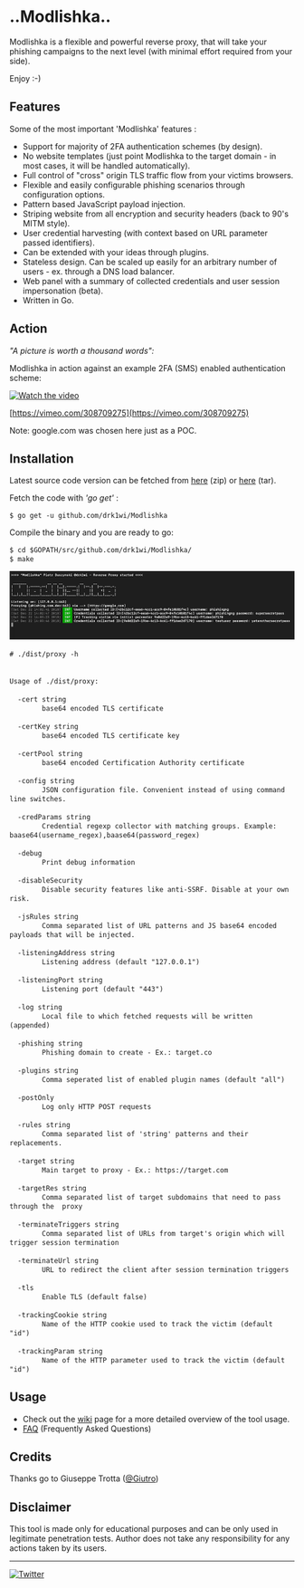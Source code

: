 # ..Modlishka..

Modlishka is a flexible and powerful reverse proxy, that will take your phishing campaigns to the next level (with minimal effort required from your side). 
 
Enjoy :-)


Features
--------

Some of the most important 'Modlishka' features :

-   Support for majority of 2FA authentication schemes (by design).
-   No website templates (just point Modlishka to the target domain - in most cases, it will be handled automatically).
-   Full control of "cross" origin TLS traffic flow from your victims browsers.
-   Flexible  and easily configurable phishing scenarios through configuration options.
-   Pattern based JavaScript payload injection.
-   Striping website from all encryption and security headers (back to 90's MITM style). 
-   User credential harvesting (with context based on URL parameter passed identifiers).
-   Can be extended with your ideas through plugins.
-   Stateless design. Can be scaled up easily for an arbitrary number of users - ex. through a DNS load balancer.
-   Web panel with a summary of collected credentials and user session impersonation (beta).
-   Written in Go.


Action
------
_"A picture is worth a thousand words":_

 Modlishka in action against an example 2FA (SMS) enabled authentication scheme:

[![Watch the video](https://i.vimeocdn.com/video/749353683.jpg)](https://vimeo.com/308709275)

[https://vimeo.com/308709275](https://vimeo.com/308709275)

Note: google.com was chosen here just as a POC.


Installation
------------

Latest source code version can be fetched from [here](https://github.com/drk1wi/modlishka/zipball/master) (zip) or [here](https://github.com/drk1wi/modlishka/tarball/master) (tar).

Fetch the code with _'go get'_ :

    $ go get -u github.com/drk1wi/Modlishka

Compile the binary and you are ready to go:

    $ cd $GOPATH/src/github.com/drk1wi/Modlishka/
    $ make
    
    
![alt text](https://raw.githubusercontent.com/drk1wi/assets/master/7d0426a133a85a46a76a424574bf5a2acf99815e.png)

    # ./dist/proxy -h
  
    
    Usage of ./dist/proxy:
          
      -cert string
        	base64 encoded TLS certificate
      
      -certKey string
        	base64 encoded TLS certificate key
      
      -certPool string
        	base64 encoded Certification Authority certificate
      
      -config string
        	JSON configuration file. Convenient instead of using command line switches.
      
      -credParams string
          	Credential regexp collector with matching groups. Example: baase64(username_regex),baase64(password_regex)

      -debug
        	Print debug information
      
      -disableSecurity
        	Disable security features like anti-SSRF. Disable at your own risk.
      
      -jsRules string
        	Comma separated list of URL patterns and JS base64 encoded payloads that will be injected. 
      
      -listeningAddress string
        	Listening address (default "127.0.0.1")
      
      -listeningPort string
        	Listening port (default "443")
      
      -log string
        	Local file to which fetched requests will be written (appended)
      
      -phishing string
        	Phishing domain to create - Ex.: target.co
      
      -plugins string
        	Comma seperated list of enabled plugin names (default "all")
      
      -postOnly
        	Log only HTTP POST requests
      
      -rules string
        	Comma separated list of 'string' patterns and their replacements. 
      
      -target string
        	Main target to proxy - Ex.: https://target.com
      
      -targetRes string
        	Comma separated list of target subdomains that need to pass through the  proxy 
      
      -terminateTriggers string
        	Comma separated list of URLs from target's origin which will trigger session termination
      
      -terminateUrl string
        	URL to redirect the client after session termination triggers
      
      -tls
        	Enable TLS (default false)
      
      -trackingCookie string
        	Name of the HTTP cookie used to track the victim (default "id")
      
      -trackingParam string
        	Name of the HTTP parameter used to track the victim (default "id")




Usage
-----

 * Check out the [wiki](https://github.com/drk1wi/Modlishka/wiki) page for a more detailed overview of the tool usage.
 *  [FAQ](https://github.com/drk1wi/Modlishka/wiki/FAQ) (Frequently Asked Questions)

Credits
-------

Thanks go to Giuseppe Trotta ([@Giutro](https://twitter.com/giutro)) 


Disclaimer
----------
This tool is made only for educational purposes and can be only used in legitimate penetration tests. Author does not take any responsibility for any actions taken by its users.

-------

[![Twitter](https://img.shields.io/badge/twitter-drk1wi-blue.svg)](https://twitter.com/drk1wi)

